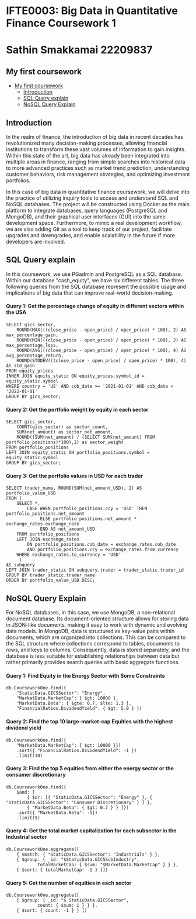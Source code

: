 

# IFTE0003: Big Data in Quantitative Finance Coursework 1
# Sathin Smakkamai 22209837
## My first coursework

- [My first coursework](#my-first-coursework)
  - [Introduction](#introduction)
  - [SQL Query explain](#sql-query-explain)
  - [NoSQL Query Explain](#nosql-query-explain)

## Introduction

In the realm of finance, the introduction of big data in recent decades has revolutionized many decision-making processes, allowing financial institutions to transform these vast volumes of information to gain insights. Within this state of the art, big data has already been integrated into multiple areas in finance, ranging from simple searches into historical data to more advanced practices such as market trend prediction, understanding customer behaviors, risk management strategies, and optimizing investment portfolios.

In this case of big data in quantitative finance coursework, we will delve into the practice of utilizing inquiry tools to access and understand SQL and NoSQL databases. The project will be constructed using Docker as the main platform to integrate databases, query languages (PostgreSQL and MongoDB), and their graphical user interfaces (GUI) into the same development space. Furthermore, to mimic a real development workflow, we are also adding Git as a tool to keep track of our project, facilitate upgrades and downgrades, and enable scalability in the future if more developers are involved.


## SQL Query explain

In this coursework, we use PGadmin and PostgreSQL as a SQL database. Within our database "cash_equity", we have six different tables. The three following queries from the SQL database represent the possible usage and implications of big data that can improve real-world decision-making.

#### Query 1: Get the percentage change of equity in different sectors within the USA
```
SELECT gics_sector,
    ROUND(MAX(((close_price - open_price) / open_price) * 100), 2) AS max_percentage_gain,
    ROUND(MIN(((close_price - open_price) / open_price) * 100), 2) AS max_percentage_loss,
    ROUND(AVG(((close_price - open_price) / open_price) * 100), 4) AS avg_percentage_return,
    ROUND(STDDEV(((close_price - open_price) / open_price) * 100), 4) AS std_gain
FROM equity_prices
INNER JOIN equity_static ON equity_prices.symbol_id = equity_static.symbol
WHERE country = 'US' AND cob_date >= '2021-01-01' AND cob_date < '2022-01-01'
GROUP BY gics_sector;
```

#### Query 2: Get the portfolio weight by equity in each sector
```
SELECT gics_sector,
    COUNT(gics_sector) as sector_count,
    SUM(net_amount) as sector_net_amount,
    ROUND((SUM(net_amount) / (SELECT SUM(net_amount) FROM portfolio_positions)*100),2) as sector_weight
FROM portfolio_positions
LEFT JOIN equity_static ON portfolio_positions.symbol = equity_static.symbol
GROUP BY gics_sector;
```

#### Query 3: Get the portfolio values in USD for each trader
```
SELECT trader_name, ROUND(SUM(net_amount_USD), 2) AS portfolio_value_USD
FROM (
    SELECT *,
	    CASE WHEN portfolio_positions.ccy = 'USD' THEN portfolio_positions.net_amount
             ELSE portfolio_positions.net_amount * exchange_rates.exchange_rate
             END AS net_amount_USD
    FROM portfolio_positions
    LEFT JOIN exchange_rates
        ON portfolio_positions.cob_date = exchange_rates.cob_date
        AND portfolio_positions.ccy = exchange_rates.from_currency
    WHERE exchange_rates.to_currency = 'USD'	
     )
AS subquery
LEFT JOIN trader_static ON subquery.trader = trader_static.trader_id
GROUP BY trader_static.trader_name
ORDER BY portfolio_value_USD DESC;
```

## NoSQL Query Explain

For NoSQL databases, in this case, we use MongoDB, a non-relational document database. Its document-oriented structure allows for storing data in JSON-like documents, making it easy to work with dynamic and evolving data models. In MongoDB, data is structured as key-value pairs within documents, which are organized into collections. This can be compared to the SQL structure where collections correspond to tables, documents to rows, and keys to columns. Consequently, data is stored separately, and the database is less suitable for establishing relationships between data but rather primarily provides search queries with basic aggregate functions.

#### Query 1: Find Equity in the Energy Sector with Some Constraints
```
db.CourseworkOne.find({
    "StaticData.GICSSector": "Energy",
    "MarketData.MarketCap": { $gt: 10000 },
    "MarketData.Beta": { $gte: 0.7, $lte: 1.3 },
    "FinancialRatios.DividendYield": { $gt: 5.0 } })
```

#### Query 2: Find the top 10 large-market-cap Equities with the highest dividend yield
```
db.CourseworkOne.find({
    "MarketData.MarketCap": { $gt: 10000 }})
    .sort({ "FinancialRatios.DividendYield": -1 })
    .limit(10)
```

#### Query 3: Find the top 5 equities from either the energy sector or the consumer discretionary
```
db.CourseworkOne.find({
    $and: [
        { $or: [{ "StaticData.GICSSector": "Energy" }, { "StaticData.GICSSector": "Consumer Discretionary" } ] },
        { "MarketData.Beta": { $gt: 0.7 } } ]})
    .sort({ "MarketData.Beta": -1})
    .limit(5)
```

#### Query 4: Get the total market capitalization for each subsector in the Industrial sector
```
db.CourseworkOne.aggregate([
    { $match: { "StaticData.GICSSector": 'Industrials' } },
    { $group: { _id: "$StaticData.GICSSubIndustry",
            totalMarketCap: { $sum: "$MarketData.MarketCap" } } },
    { $sort: { totalMarketCap: -1 } }])
```

#### Query 5: Get the number of equities in each sector
```
db.CourseworkOne.aggregate([
    { $group: { _id: "$ StaticData.GICSSector",
            count: { $sum: 1 } } },
    { $sort: { count: -1 } } ])
```
